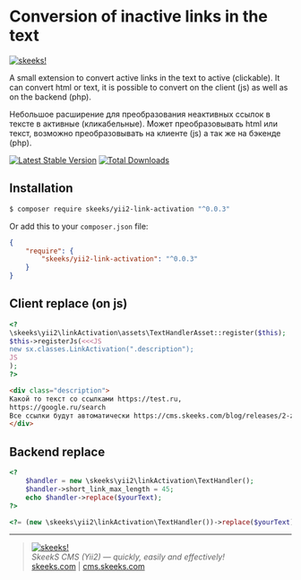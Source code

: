 Conversion of inactive links in the text
================

[![skeeks!](https://skeeks.com/uploads/all/20/9e/a0/209ea08c3331e48573e6acbff8981990/sx-filter__skeeks-cms-components-imaging-filters-Thumbnail/398dca5de4408ceacba2e33af114e652/kak-preobrazovat-neaktivnye-ssylki-v-tekste-v-aktivnye-klikabelnye.png?w=0&h=400)](https://skeeks.com/blog/programming/397-kak-preobrazovat-neaktivnye-ssylki-v-tekste-v-aktivnye-klikabelnye)  

A small extension to convert active links in the text to active (clickable).
It can convert html or text, it is possible to convert on the client (js) as well as on the backend (php).

Небольшое расширение для преобразования неактивных ссылок в тексте в активные (кликабельные).
Может преобразовывать html или текст, возможно преобразовывать на клиенте (js) а так же на бэкенде (php).

[![Latest Stable Version](https://poser.pugx.org/skeeks/yii2-link-activation/v/stable.png)](https://packagist.org/packages/skeeks/yii2-link-activation)
[![Total Downloads](https://poser.pugx.org/skeeks/yii2-link-activation/downloads.png)](https://packagist.org/packages/skeeks/yii2-link-activation)

Installation
------------

```sh
$ composer require skeeks/yii2-link-activation "^0.0.3"
```

Or add this to your `composer.json` file:

```json
{
    "require": {
        "skeeks/yii2-link-activation": "^0.0.3"
    }
}
```

Client replace (on js)
-----

```php
<?
\skeeks\yii2\linkActivation\assets\TextHandlerAsset::register($this);
$this->registerJs(<<<JS
new sx.classes.LinkActivation(".description");
JS
);
?>
```
```html
<div class="description">
Какой то текст со ссылками https://test.ru,
https://google.ru/search
Все ссылки будут автоматически https://cms.skeeks.com/blog/releases/2-zapusk-sayta-dlya-skeeks-cms определены в этом тексте и станут кликабельными
</div>
```


Backend replace
-----

```php
<?
    $handler = new \skeeks\yii2\linkActivation\TextHandler();
    $handler->short_link_max_length = 45;
    echo $handler->replace($yourText);
?>
```

```php
<?= (new \skeeks\yii2\linkActivation\TextHandler())->replace($yourText); ?>
```


___

> [![skeeks!](https://skeeks.com/img/logo/logo-no-title-80px.png)](https://skeeks.com)  
<i>SkeekS CMS (Yii2) — quickly, easily and effectively!</i>  
[skeeks.com](https://skeeks.com) | [cms.skeeks.com](https://cms.skeeks.com)

